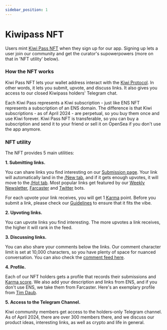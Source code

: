 ```yaml
---
sidebar_position: 1
---
```


# Kiwipass NFT

Users mint <u>[Kiwi Pass NFT](https://news.kiwistand.com/kiwipass-mint)</u> when they sign up for our app. Signing up lets a user join our community and get the curator's supowerpowers (more on that in 'NFT utility' below).

### How the NFT works

Kiwi Pass NFT lets your wallet address interact with the <u>[Kiwi Protocol](/docs/kiwi-how-works/protocol)</u>. In other words, it lets you submit, upvote, and discuss links. It also gives you access to our closed Kiwipass holders' Telegram chat.

Each Kiwi Pass represents a Kiwi subscription - just like ENS NFT represents a subscription of an ENS domain. The difference is that Kiwi subscriptions - as of April 2024 - are perpetual, so you buy them once and use Kiwi forever. Kiwi Pass NFT is transferable, so you can buy a subscription and send it to your friend or sell it on OpenSea if you don't use the app anymore.

### NFT utility

The NFT provides 5 main utilities:

**1. Submitting links.**

You can share links you find interesting on our <u>[Submission page](https://news.kiwistand.com/submit)</u>. Your link will automatically land in the <u>[/New tab](https://news.kiwistand.com/new)</u>, and if it gets enough upvotes, it will move to the <u>[/Hot tab](https://news.kiwistand.com)</u>. Most popular links get featured by our <u>[Weekly Newsletter](https://paragraph.xyz/@kiwi-weekly)</u>, <u>[Farcaster](https://warpcast.com/kiwi)</u> and <u>[Twitter](https://twitter.com/KiwiNewsHQ)</u> bots.

For each upvote your link receives, you will get 1 <u>[Karma](/docs/kiwi-how-works/karma)</u> point. Before you submit a link, please check our <u>[Guidelines](https://news.kiwistand.com/guidelines)</u> to ensure that it fits the vibe.

**2. Upvoting links.**

You can upvote links you find interesting. The more upvotes a link receives, the higher it will rank in the feed.

**3. Discussing links.**

You can also share your comments below the links. Our comment character limit is set at 10,000 characters, so you have plenty of space for nuanced conversation. You can also check the <u>[comment feed here](https://news.kiwistand.com/comments)</u>.

**4. Profile.**

Each of our NFT holders gets a profile that records their submissions and <u>[Karma score](/docs/kiwi-how-works/karma)</u>. We also add your description and links from ENS, and if you don't use ENS, we take them from Farcaster. Here's an exemplary profile from <u>[Tim Daub](https://news.kiwistand.com/timdaub.eth)</u>.

**5. Access to the Telegram Channel.**

Kiwi community members get access to the holders-only Telegram channel. As of April 2024, there are over 300 members there, and we discuss our product ideas, interesting links, as well as crypto and life in general.

